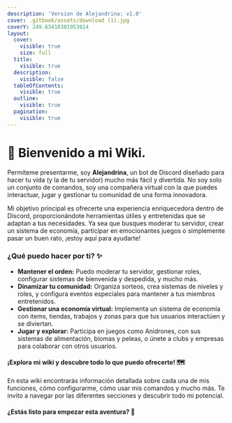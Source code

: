 ```yaml
---
description: 'Version de Alejandrina: v1.0'
cover: .gitbook/assets/download (1).jpg
coverY: 249.63410301953814
layout:
  cover:
    visible: true
    size: full
  title:
    visible: true
  description:
    visible: false
  tableOfContents:
    visible: true
  outline:
    visible: true
  pagination:
    visible: true
---
```


# 🎀 Bienvenido a mi Wiki.

Permíteme presentarme, soy **Alejandrina**, un bot de Discord diseñado para hacer tu vida (y la de tu servidor) mucho más fácil y divertida. No soy solo un conjunto de comandos, soy una compañera virtual con la que puedes interactuar, jugar y gestionar tu comunidad de una forma innovadora.

Mi objetivo principal es ofrecerte una experiencia enriquecedora dentro de Discord, proporcionándote herramientas útiles y entretenidas que se adaptan a tus necesidades. Ya sea que busques moderar tu servidor, crear un sistema de economía, participar en emocionantes juegos o simplemente pasar un buen rato, ¡estoy aquí para ayudarte!

### **¿Qué puedo hacer por ti?** ✨

* **Mantener el orden:** Puedo moderar tu servidor, gestionar roles, configurar sistemas de bienvenida y despedida, y mucho más.
* **Dinamizar tu comunidad:** Organiza sorteos, crea sistemas de niveles y roles, y configura eventos especiales para mantener a tus miembros entretenidos.
* **Gestionar una economía virtual:** Implementa un sistema de economía con items, tiendas, trabajos y zonas para que tus usuarios interactúen y se diviertan.
* **Jugar y explorar:** Participa en juegos como Anidrones, con sus sistemas de alimentación, biomas y peleas, o únete a clubs y empresas para colaborar con otros usuarios.

#### **¡Explora mi wiki y descubre todo lo que puedo ofrecerte!** 🗺️

En esta wiki encontrarás información detallada sobre cada una de mis funciones, cómo configurarme, cómo usar mis comandos y mucho más. Te invito a navegar por las diferentes secciones y descubrir todo mi potencial.

#### **¿Estás listo para empezar esta aventura?** 🚀

